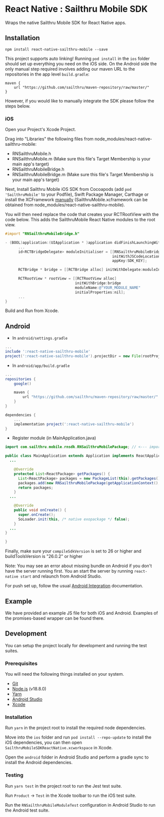 # React Native : Sailthru Mobile SDK

Wraps the native Sailthru Mobile SDK for React Native apps.

## Installation

`npm install react-native-sailthru-mobile --save`

This project supports auto linking!
Running `pod install` in the `ios` folder should set up everything you need on the iOS side. On the Android side the only manual step required involves adding our maven URL to the repositories in the app level `build.gradle`:

```
maven {
    url "https://github.com/sailthru/maven-repository/raw/master/"
}
```

However, if you would like to manually integrate the SDK please follow the steps below.


### iOS

Open your Project's Xcode Project.

Drag into "Libraries" the following files from node_modules/react-native-sailthru-mobile:

 * RNSailthruMobile.h
 * RNSailthruMobile.m (Make sure this file's Target Membership is your main app's target)
 * RNSailthruMobileBridge.h
 * RNSailthruMobileBridge.m (Make sure this file's Target Membership is your main app's target)

Next, Install Sailthru Mobile iOS SDK from Cocoapods (add `pod 'SailthruMobile'` to your Podfile), Swift Package Manager, Carthage or install the XCFramework [manually](https://docs.mobile.sailthru.com/docs/ios-integration#section-manual-integration) (SailthruMobile.xcframework can be obtained from node_modules/react-native-sailthru-mobile).

You will then need replace the code that creates your RCTRootView with the code below. This adds the SailthruMobile React Native modules to the root view.

```Objective-C
#import "RNSailthruMobileBridge.h"

- (BOOL)application:(UIApplication * )application didFinishLaunchingWithOptions:(NSDictionary * )launchOptions {
      ...
      id<RCTBridgeDelegate> moduleInitialiser = [[RNSailthruMobileBridge alloc]
                                                 initWithJSCodeLocation:jsCodeLocation   // JS Code location used here should be same location used before
                                                 appKey:SDK_KEY];                        // Obtain SDK key from your Sailthru Mobile app settings

      RCTBridge * bridge = [[RCTBridge alloc] initWithDelegate:moduleInitialiser launchOptions:launchOptions];

      RCTRootView * rootView = [[RCTRootView alloc]
                                initWithBridge:bridge
                                moduleName:@"YOUR_MODULE_NAME"
                                initialProperties:nil];
      ...
}
```

Build and Run from Xcode.

## Android

* In `android/settings.gradle`

```gradle
...
include ':react-native-sailthru-mobile'
project(':react-native-sailthru-mobile').projectDir = new File(rootProject.projectDir, '../node_modules/react-native-sailthru-mobile/android')
```

* In `android/app/build.gradle`

```gradle
...
repositories {
    google()

    maven {
        url "https://github.com/sailthru/maven-repository/raw/master/"
    }
}

dependencies {
    ...
    implementation project(':react-native-sailthru-mobile')
}
```


* Register module (in MainApplication.java)

```java
import com.sailthru.mobile.rnsdk.RNSailthruMobilePackage; // <--- import

public class MainApplication extends Application implements ReactApplication {
  ...

    @Override
    protected List<ReactPackage> getPackages() {
      List<ReactPackage> packages = new PackageList(this).getPackages();
      packages.add(new RNSailthruMobilePackage(getApplicationContext(), SDK_KEY)); // Obtain SDK key from your Sailthru Mobile app settings
      return packages;
    }
  ...

    @Override
    public void onCreate() {
      super.onCreate();
      SoLoader.init(this, /* native exopackage */ false);
    }
  ...
}

}
```

Finally, make sure your `compileSdkVersion` is set to 26 or higher and buildToolsVersion is "26.0.2" or higher


Note: You may see an error about missing bundle on Android if you don't have the server running first. You an start the server by running `react-native start` and relaunch from Android Studio.

For push set up, follow the usual [Android Integration](https://docs.mobile.sailthru.com/docs/android-integration) documentation.

## Example

We have provided an example JS file for both iOS and Android. Examples of the promises-based wrapper can be found there.

## Development

You can setup the project locally for development and running the test suites.

### Prerequisites

You will need the following things installed on your system.

* [Git](https://git-scm.com/)
* [Node.js](https://nodejs.org/) (v18.8.0)
* [Yarn](https://yarnpkg.com/)
* [Android Studio](https://developer.android.com/studio)
* [Xcode](https://developer.apple.com/xcode/)

### Installation

Run `yarn` in the project root to install the required node dependencies.

Move into the `ios` folder and run `pod install --repo-update` to install the iOS dependencies, you can then open `SailthruMobileSDKReactNative.xcworkspace` in Xcode.

Open the `android` folder in Android Studio and perform a gradle sync to install the Android dependencies.

### Testing

Run `yarn test` in the project root to run the Jest test suite.

Run `Product` -> `Test` in the Xcode toolbar to run the iOS test suite.

Run the `RNSailthruMobileModuleTest` configuration in Android Studio to run the Android test suite.

